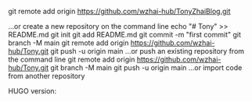 git remote add origin https://github.com/wzhai-hub/TonyZhaiBlog.git


…or create a new repository on the command line
echo "# Tony" >> README.md
git init
git add README.md
git commit -m "first commit"
git branch -M main
git remote add origin https://github.com/wzhai-hub/Tony.git
git push -u origin main
…or push an existing repository from the command line
git remote add origin https://github.com/wzhai-hub/Tony.git
git branch -M main
git push -u origin main
…or import code from another repository

HUGO version: 